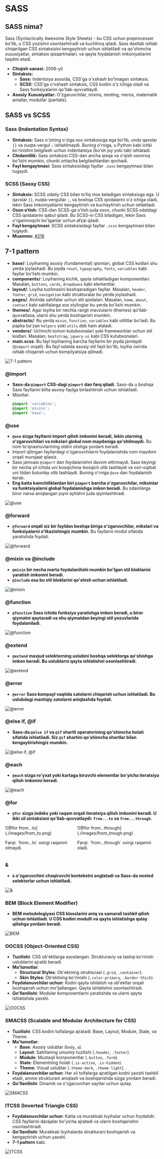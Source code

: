 # SASS

## SASS nima?

Sass (Syntactically Awesome Style Sheets) - bu CSS uchun preprocesser bo'lib, u CSS yozishni osonlashtiradi va kuchliroq qiladi. Sass dastlab ishlab chiqarilgan CSS sintaksisini kengaytirish uchun ishlatiladi va qo'shimcha xususiyatlar, sintaksis qisqartmalari, va qayta foydalanish imkoniyatlarini taqdim etadi.

- **Chiqish sanasi:** 2006-yil
- **Sintaksis:**
  - **Sass:** Indentsiya asosida, CSS'ga o'xshash bo'lmagan sintaksis.
  - **SCSS:** CSS'ga o'xshash sintaksis, CSS kodini o'z ichiga oladi va Sass funksiyalarini qo'llab-quvvatlaydi.
- **Asosiy Xususiyatlar:** O'zgaruvchilar, mixins, nesting, meros, matematik amallar, modullar (partials).

## SASS vs SCSS

### Sass (Indentation Syntax)

- **Sintaksis:** Sass o'zining o'ziga xos sintaksisiga ega bo'lib, unda qavslar `{}` va nuqta-vergul `;` ishlatilmaydi. Buning o'rniga, u Python kabi ichki ko'rinishni belgilash uchun indentatsiya (bo'sh joy yoki tab) ishlatadi.
- **Chidamlilik:** Sass sintaksisi CSS-dan ancha qisqa va o'qish osonroq bo'lishi mumkin, chunki ortiqcha belgilashlardan qochadi.
- **Fayl kengaytmasi:** Sass sintaksisidagi fayllar `.sass` kengaytmasi bilan tugaydi.

### SCSS (Sassy CSS)

- **Sintaksis:** SCSS odatiy CSS bilan to‘liq mos keladigan sintaksisga ega. U qavslar `{}`, nuqta-vergullar `;`, va boshqa CSS qoidalarini o'z ichiga oladi, lekin Sass imkoniyatlarini kengaytirish va kuchaytirish uchun ishlatiladi.
- **Oson o‘tish:** CSS-dan SCSS-ga o'tish juda oson, chunki SCSS odatdagi CSS qoidalarini qabul qiladi. Bu SCSS-ni CSS biladigan, lekin Sass o'rganmoqchi bo'lganlar uchun afzal qiladi.
- **Fayl kengaytmasi:** SCSS sintaksisidagi fayllar `.scss` kengaytmasi bilan tugaydi.
- **Muammo:** [#216](https://github.com/sass/sass/issues/216)

## 7-1 pattern

- **base/**: Loyihaning asosiy (fundamental) qismlari, global CSS kodlari shu yerda joylashadi. Bu joyda `reset`, `typography`, `fonts`, `variables` kabi fayllar bo'lishi mumkin.
- **components/**: Loyihaning kichik, qayta ishlatiladigan komponentlari. Masalan, `buttons`, `cards`, `dropdowns` kabi elementlar.
- **layout/**: Loyiha tuzilmasini boshqaradigan fayllar. Masalan, `header`, `footer`, `grid`, `navigation` kabi strukturalar bu yerda joylashadi.
- **pages/**: Alohida sahifalar uchun stil qoidalari. Masalan, `home`, `about`, `contact` kabi sahifalarga xos stylinglar bu yerda bo'lishi mumkin.
- **themes/**: Agar loyiha bir nechta rangli mavzularni (themes) qo'llab-quvvatlasa, ularni shu yerda boshqarish mumkin.
- **abstracts/**: Bu yerda `mixin`, `function`, `variables` kabi utilitlar bo'ladi. Bu papka ba'zan `helpers` yoki `utils` deb ham ataladi.
- **vendors/**: Uchinchi tomon kutubxonalari yoki frameworklar uchun stil kodlari. Masalan, `bootstrap`, `jquery-ui` kabi CSS kutubxonalari.
- **main.scss**: Bu fayl loyihaning barcha fayllarini bir joyda jamlaydi (`@import` orqali). Bu fayl odatda asosiy stil fayli bo'lib, loyiha oxirida ishlab chiqarish uchun kompilyatsiya qilinadi.

![7-1 pattern](./images/7-1.png)

### @import

- **Sass-da `@import` CSS-dagi `@import` dan farq qiladi.** Sass-da u boshqa Sass fayllarini bitta asosiy faylga birlashtirish uchun ishlatiladi.
- Misollar:
  ```scss
  @import 'variables';
  @import 'mixins';
  @import 'base';
  ```

### @use

- **`@use` sizga fayllarni import qilish imkonini beradi, lekin ularning o'zgaruvchilari va mikslari global nom maydoniga qo'shilmaydi.** Bu nom to'qnashuvlarining oldini olishga yordam beradi.
- Import qilingan fayllardagi o'zgaruvchilarni foydalanishda nom maydoni orqali murojaat qilasiz.
- Sass jamoasi `@import` dan foydalanishni davom ettirmaydi. Sass keyingi bir necha yil ichida uni bosqichma-bosqich olib tashlaydi va oxir-oqibat uni tildan butunlay olib tashlaydi. Buning o'rniga `@use` dan foydalanish kerak.
- **Eng katta kamchiliklardan biri `@import` barcha o'zgaruvchilar, miksinlar va funktsiyalarni global foydalanishga imkon beradi.** Bu odamlarga biror narsa aniqlangan joyni aytishni juda qiyinlashtiradi.

![@use](./images/use.png)

### @forward

- **`@forward` orqali siz bir fayldan boshqa biriga o'zgaruvchilar, mikslari va funksiyalarni o'tkazishingiz mumkin.** Bu fayllarni modul sifatida yaratishda foydali.

![@forward](./images/forward.png)

### @mixin va @include

- **`@mixin` bir necha marta foydalanilishi mumkin bo'lgan stil bloklarini yaratish imkonini beradi.**
- **`@include` esa bu stil bloklarini qo'shish uchun ishlatiladi.**

![@mixin](./images/mixin.png)

### @function

- **`@function` Sass ichida funksiya yaratishga imkon beradi, u biror qiymatni qaytaradi va shu qiymatdan keyingi stil yozuvlarida foydalaniladi.**

![@function](./images/function.png)

### @extend

- **`@extend` mavjud selektorning uslubini boshqa selektorga qo'shishga imkon beradi. Bu uslublarni qayta ishlatishni osonlashtiradi.**

![@extend](./images/extend.png)

### @error

- **`@error` Sass kompayl vaqtida xatolarni chiqarish uchun ishlatiladi. Bu uslubdagi mantiqiy xatolarni aniqlashda foydali.**

![@error](./images/error.png)

### @else if, @if

- **Sass-da `@else if` va `@if` shartli operatorining qo'shimcha holati sifatida ishlatiladi. Siz `@if` shartini qo'shimcha shartlar bilan kengaytirishingiz mumkin.**

![@else if, @if](./images/else_if.png)

### @each

- **`@each` sizga ro'yxat yoki kartaga kiruvchi elementlar bo'yicha iteratsiya qilish imkonini beradi.**

![@each](./images/each.png)

### @for

- **`@for` sizga indeks yoki raqam orqali iteratsiya qilish imkonini beradi. U ikki xil sintaksisni qo'llab-quvvatlaydi: `from...to` va `from...through`.**

<div style="display: flex;">
  <div style="margin-right: 20px;">
    ![@for from...to](./images/from_to.png)
    <p>Farqi: `from...to` oxirgi raqamni olmaydi.</p>
  </div>
  <div>
    ![@for from...through](./images/from_trough.png)
    <p>Farqi: `from...through` oxirgi raqamni oladi.</p>
  </div>
</div>

### &

- **`&` o'zgaruvchini chaqiruvchi kontekstni anglatadi va Sass-da nested selektorlar uchun ishlatiladi.**

![`&`](./images/&.png)

### BEM (Block Element Modifier)

- **BEM metodologiyasi CSS klasslarini aniq va samarali tashkil qilish uchun ishlatiladi. U CSS kodini modulli va qayta ishlatishga qulay qilishga yordam beradi.**

![BEM](./images/bem.png)

### OOCSS (Object-Oriented CSS)

- **Tuzilishi**: CSS ob'ektlarga asoslangan. Strukturaviy va tashqi ko'rinish uslublarini ajratib beradi.
- **Ma'lumotlar**:
  - **Structural Styles**: Ob'ektning strukturasi (`.grid`, `.container`).
  - **Skin Styles**: Ob'ektning ko'rinishi (`.color-primary`, `.border-thick`).
- **Foydalanuvchilar uchun**: Kodni qayta ishlatish va ob'ektlar orqali boshqarish uchun mo'ljallangan. Qayta ishlatishni osonlashtiradi.
- **Qo'llanilishi**: Modular komponentlarni yaratishda va ularni qayta ishlatishda yaxshi.

![OOCSS](./images/oocss.png)

### SMACSS (Scalable and Modular Architecture for CSS)

- **Tuzilishi**: CSS kodini toifalarga ajratadi: Base, Layout, Module, State, va Theme.
- **Ma'lumotlar**:
  - **Base**: Asosiy uslublar (`body`, `a`).
  - **Layout**: Sahifaning umumiy tuzilishi (`.header`, `.footer`).
  - **Module**: Mustaqil komponentlar (`.button`, `.form`).
  - **State**: Elementning holati (`.is-active`, `.is-hidden`).
  - **Theme**: Vizual uslublar (`.theme-dark`, `.theme-light`).
- **Foydalanuvchilar uchun**: Har xil toifalarga ajratilgan kodni yaxshi tashkil etadi, ammo strukturani aniqlash va boshqarishda sizga yordam beradi.
- **Qo'llanilishi**: Dinamik va o'zgaruvchan saytlar uchun qulay.

![SMACSS](./images/smacss.png)

### ITCSS (Inverted Triangle CSS)

- **Foydalanuvchilar uchun**: Katta va murakkab loyihalar uchun foydalidir. CSS fayllarini darajalar bo'yicha ajratadi va ularni boshqarishni osonlashtiradi.
- **Qo'llanilishi**: Murakkab loyihalarda strukturani boshqarish va kengaytirish uchun yaxshi.
- **7-1 pattern** kabi.

![ITCSS](./images/itcss.png)
